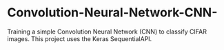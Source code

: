 # Convolution-Neural-Network-CNN-
Training a simple Convolution Neural Network (CNN) to classify CIFAR images. This project uses the Keras SequentialAPI.
